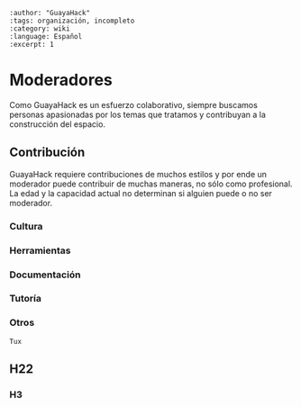 ```{post} 2023-06-30
:author: "GuayaHack"
:tags: organización, incompleto
:category: wiki
:language: Español
:excerpt: 1
```

# Moderadores

Como GuayaHack es un esfuerzo colaborativo, siempre buscamos personas apasionadas por los temas que tratamos y contribuyan a la construcción del espacio.

## Contribución

GuayaHack requiere contribuciones de muchos estilos y por ende un moderador puede contribuir de muchas maneras, no sólo como profesional. La edad y la capacidad actual no determinan si alguien puede o no ser moderador. 

### Cultura

### Herramientas

### Documentación

### Tutoría

### Otros

```{figure} template.md-data/tux.png
Tux
```



## H22

### H3


